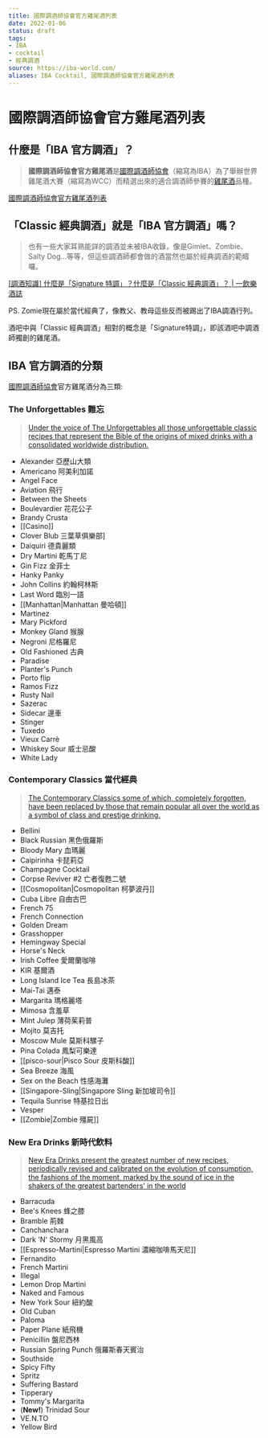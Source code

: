 ```yaml
---
title: 國際調酒師協會官方雞尾酒列表
date: 2022-01-06
status: draft
tags: 
- IBA
- cocktail
- 經典調酒
source: https://iba-world.com/
aliases: IBA Cocktail, 國際調酒師協會官方雞尾酒列表
---
```

# 國際調酒師協會官方雞尾酒列表
## 什麼是「IBA 官方調酒」？
> **國際調酒師協會官方雞尾酒**是[國際調酒師協會](https://zh.wikipedia.org/wiki/%E5%9C%8B%E9%9A%9B%E8%AA%BF%E9%85%92%E5%B8%AB%E5%8D%94%E6%9C%83 "國際調酒師協會")（縮寫為IBA）為了舉辦世界雞尾酒大賽（縮寫為WCC）而精選出來的適合調酒師參賽的[雞尾酒](https://zh.wikipedia.org/wiki/%E9%B8%A1%E5%B0%BE%E9%85%92 "雞尾酒")品種。

[國際調酒師協會官方雞尾酒列表](https://zh.wikipedia.org/zh-tw/%E5%9B%BD%E9%99%85%E8%B0%83%E9%85%92%E5%B8%88%E5%8D%8F%E4%BC%9A%E5%AE%98%E6%96%B9%E9%B8%A1%E5%B0%BE%E9%85%92%E5%88%97%E8%A1%A8)


## 「Classic 經典調酒」就是「IBA 官方調酒」嗎？
> 也有一些大家耳熟能詳的調酒並未被IBA收錄，像是Gimlet、Zombie、Salty Dog…等等，但這些調酒師都會做的酒當然也屬於經典調酒的範疇囉。

[[調酒知識] 什麼是「Signature 特調」？什麼是「Classic 經典調酒」？ | 一飲樂酒誌](https://www.1shot.tw/20111/%E8%AA%BF%E9%85%92%E7%9F%A5%E8%AD%98-%E4%BB%80%E9%BA%BC%E6%98%AF%E3%80%8Csignature-%E7%89%B9%E8%AA%BF%E3%80%8D%EF%BC%9F%E4%BB%80%E9%BA%BC%E6%98%AF%E3%80%8Cclassic-%E7%B6%93%E5%85%B8%E8%AA%BF)

PS. Zomie現在屬於當代經典了，像教父、教母這些反而被踢出了IBA調酒行列。 

酒吧中與「Classic 經典調酒」相對的概念是「Signature特調」，即該酒吧中調酒師獨創的雞尾酒。


## IBA 官方調酒的分類

[國際調酒師協會](https://zh.wikipedia.org/wiki/%E5%9C%8B%E9%9A%9B%E8%AA%BF%E9%85%92%E5%B8%AB%E5%8D%94%E6%9C%83 "國際調酒師協會")官方雞尾酒分為三類:

### The Unforgettables 難忘
>[Under the voice of The Unforgettables all those unforgettable classic recipes that represent the Bible of the origins of mixed drinks with a consolidated worldwide distribution.](https://iba-world.com/category/iba-cocktails/the-unforgettables/)

-   Alexander 亞歷山大類
-   Americano 阿美利加諾
-   Angel Face
-   Aviation 飛行
-   Between the Sheets
-   Boulevardier 花花公子
-   Brandy Crusta 
-   [[Casino]]
-   Clover Blub 三葉草俱樂部]
-   Daiquiri 德貴麗類
-   Dry Martini 乾馬丁尼
-   Gin Fizz 金菲士
-   Hanky Panky
-   John Collins 約翰柯林斯
-   Last Word 臨別一語
-   [[Manhattan|Manhattan 曼哈頓]]
-   Martinez
-   Mary Pickford
-   Monkey Gland 猴腺
-   Negroni 尼格羅尼
-   Old Fashioned 古典
-   Paradise
-   Planter's Punch
-   Porto flip
-   Ramos Fizz
-   Rusty Nail
-   Sazerac
-   Sidecar 邊車
-   Stinger
-   Tuxedo
-   Vieux Carrè
-   Whiskey Sour 威士忌酸
-   White Lady

### Contemporary Classics 當代經典
> [The Contemporary Classics some of which, completely forgotten, have been replaced by those that remain popular all over the world as a symbol of class and prestige drinking.](https://iba-world.com/category/iba-cocktails/contemporary-classics/)

-   Bellini
-   Black Russian 黑色俄羅斯
-   Bloody Mary 血瑪麗
-   Caipirinha 卡琵莉亞
-   Champagne Cocktail
-   Corpse Reviver #2 亡者復甦二號
-   [[Cosmopolitan|Cosmopolitan 柯夢波丹]]
-   Cuba Libre 自由古巴
-   French 75
-   French Connection
-   Golden Dream
-   Grasshopper
-   Hemingway Special
-   Horse's Neck
-   Irish Coffee 愛爾蘭咖啡
-   KIR 基爾酒
-   Long Island Ice Tea 長島冰茶
-   Mai-Tai 邁泰
-   Margarita 瑪格麗塔
-   Mimosa 含羞草
-   Mint Julep 薄荷茱莉普
-   Mojito 莫吉托
-   Moscow Mule 莫斯科騾子
-   Pina Colada 鳳梨可樂達
-   [[pisco-sour|Pisco Sour 皮斯科酸]]
-   Sea Breeze 海風
-   Sex on the Beach 性感海灘
-   [[Singapore-Sling|Singapore Sling 新加坡司令]]
-   Tequila Sunrise 特基拉日出
-   Vesper
-   [[Zombie|Zombie 殭屍]]

### New Era Drinks 新時代飲料
>[New Era Drinks present the greatest number of new recipes, periodically revised and calibrated on the evolution of consumption, the fashions of the moment, marked by the sound of ice in the shakers of the greatest bartenders’ in the world](https://iba-world.com/category/iba-cocktails/new-era-drinks/)

-   Barracuda
-   Bee's Knees 蜂之膝
-   Bramble 荊棘
-   Canchanchara
-   Dark 'N' Stormy 月黑風高
-   [[Espresso-Martini|Espresso Martini 濃縮咖啡馬天尼]]
-   Fernandito
-   French Martini
-   Illegal
-   Lemon Drop Martini
-   Naked and Famous
-   New York Sour 紐約酸
-   Old Cuban
-   Paloma
-   Paper Plane 紙飛機
-   Penicillin 盤尼西林
-   Russian Spring Punch 俄羅斯春天賓治
-   Southside
-   Spicy Fifty
-   Spritz
-   Suffering Bastard
-   Tipperary
-   Tommy's Margarita
-   (**New!**) Trinidad Sour
-   VE.N.TO
-   Yellow Bird